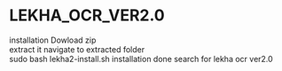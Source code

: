 # LEKHA_OCR_VER2.0
installation
Dowload zip         
extract it
navigate to extracted folder  
sudo bash lekha2-install.sh
installation done
search for lekha ocr ver2.0
